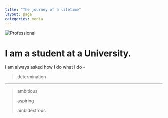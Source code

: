 ```yaml
---
title: "The journey of a lifetime"
layout: page
categories: media
---
```



![Professional](https://images.unsplash.com/photo-1516321318423-f06f85e504b3?ixlib=rb-1.2.1&ixid=MnwxMjA3fDB8MHxwaG90by1wYWdlfHx8fGVufDB8fHx8&auto=format&fit=crop&w=870&q=80)

# I am a student at a University. 

I am always asked how I do what I do - 
> determination 

---

> ambitious
> 
> aspiring
> 
> ambidextrous
